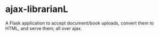 ajax-librarianL
===============

A Flask application to accept document/book uploads, convert them to HTML, and serve them; all over ajax.
